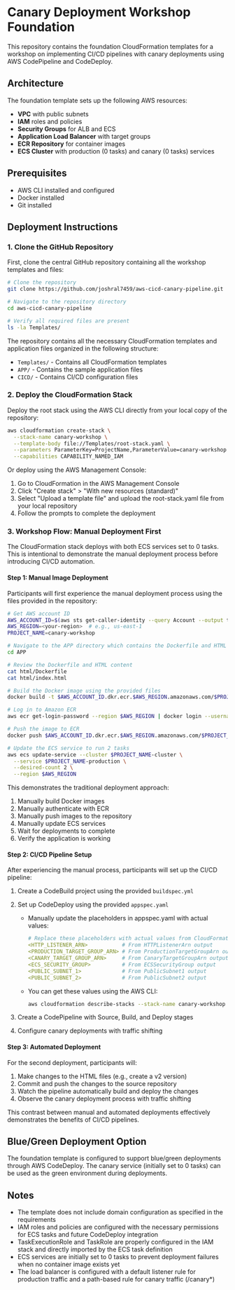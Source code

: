 # Canary Deployment Workshop Foundation

This repository contains the foundation CloudFormation templates for a workshop on implementing CI/CD pipelines with canary deployments using AWS CodePipeline and CodeDeploy.

## Architecture

The foundation template sets up the following AWS resources:

- **VPC** with public subnets
- **IAM** roles and policies
- **Security Groups** for ALB and ECS
- **Application Load Balancer** with target groups
- **ECR Repository** for container images
- **ECS Cluster** with production (0 tasks) and canary (0 tasks) services

## Prerequisites

- AWS CLI installed and configured
- Docker installed
- Git installed

## Deployment Instructions

### 1. Clone the GitHub Repository

First, clone the central GitHub repository containing all the workshop templates and files:

```bash
# Clone the repository
git clone https://github.com/joshral7459/aws-cicd-canary-pipeline.git

# Navigate to the repository directory
cd aws-cicd-canary-pipeline

# Verify all required files are present
ls -la Templates/
```

The repository contains all the necessary CloudFormation templates and application files organized in the following structure:
- `Templates/` - Contains all CloudFormation templates
- `APP/` - Contains the sample application files
- `CICD/` - Contains CI/CD configuration files

### 2. Deploy the CloudFormation Stack

Deploy the root stack using the AWS CLI directly from your local copy of the repository:

```bash
aws cloudformation create-stack \
  --stack-name canary-workshop \
  --template-body file://Templates/root-stack.yaml \
  --parameters ParameterKey=ProjectName,ParameterValue=canary-workshop \
  --capabilities CAPABILITY_NAMED_IAM
```

Or deploy using the AWS Management Console:

1. Go to CloudFormation in the AWS Management Console
2. Click "Create stack" > "With new resources (standard)"
3. Select "Upload a template file" and upload the root-stack.yaml file from your local repository
4. Follow the prompts to complete the deployment

### 3. Workshop Flow: Manual Deployment First

The CloudFormation stack deploys with both ECS services set to 0 tasks. This is intentional to demonstrate the manual deployment process before introducing CI/CD automation.

#### Step 1: Manual Image Deployment

Participants will first experience the manual deployment process using the files provided in the repository:

```bash
# Get AWS account ID
AWS_ACCOUNT_ID=$(aws sts get-caller-identity --query Account --output text)
AWS_REGION=<your-region>  # e.g., us-east-1
PROJECT_NAME=canary-workshop

# Navigate to the APP directory which contains the Dockerfile and HTML files
cd APP

# Review the Dockerfile and HTML content
cat html/Dockerfile
cat html/index.html

# Build the Docker image using the provided files
docker build -t $AWS_ACCOUNT_ID.dkr.ecr.$AWS_REGION.amazonaws.com/$PROJECT_NAME-repository:latest -f html/Dockerfile html/

# Log in to Amazon ECR
aws ecr get-login-password --region $AWS_REGION | docker login --username AWS --password-stdin $AWS_ACCOUNT_ID.dkr.ecr.$AWS_REGION.amazonaws.com

# Push the image to ECR
docker push $AWS_ACCOUNT_ID.dkr.ecr.$AWS_REGION.amazonaws.com/$PROJECT_NAME-repository:latest

# Update the ECS service to run 2 tasks
aws ecs update-service --cluster $PROJECT_NAME-cluster \
  --service $PROJECT_NAME-production \
  --desired-count 2 \
  --region $AWS_REGION
```

This demonstrates the traditional deployment approach:
1. Manually build Docker images
2. Manually authenticate with ECR
3. Manually push images to the repository
4. Manually update ECS services
5. Wait for deployments to complete
6. Verify the application is working

#### Step 2: CI/CD Pipeline Setup

After experiencing the manual process, participants will set up the CI/CD pipeline:

1. Create a CodeBuild project using the provided `buildspec.yml`

2. Set up CodeDeploy using the provided `appspec.yaml`
   - Manually update the placeholders in appspec.yaml with actual values:
     ```yaml
     # Replace these placeholders with actual values from CloudFormation outputs
     <HTTP_LISTENER_ARN>           # From HTTPListenerArn output
     <PRODUCTION_TARGET_GROUP_ARN> # From ProductionTargetGroupArn output
     <CANARY_TARGET_GROUP_ARN>     # From CanaryTargetGroupArn output
     <ECS_SECURITY_GROUP>          # From ECSSecurityGroup output
     <PUBLIC_SUBNET_1>             # From PublicSubnet1 output
     <PUBLIC_SUBNET_2>             # From PublicSubnet2 output
     ```
   - You can get these values using the AWS CLI:
     ```bash
     aws cloudformation describe-stacks --stack-name canary-workshop --query "Stacks[0].Outputs" --output table
     ```

3. Create a CodePipeline with Source, Build, and Deploy stages

4. Configure canary deployments with traffic shifting

#### Step 3: Automated Deployment

For the second deployment, participants will:

1. Make changes to the HTML files (e.g., create a v2 version)
2. Commit and push the changes to the source repository
3. Watch the pipeline automatically build and deploy the changes
4. Observe the canary deployment process with traffic shifting

This contrast between manual and automated deployments effectively demonstrates the benefits of CI/CD pipelines.

## Blue/Green Deployment Option

The foundation template is configured to support blue/green deployments through AWS CodeDeploy. The canary service (initially set to 0 tasks) can be used as the green environment during deployments.

## Notes

- The template does not include domain configuration as specified in the requirements
- IAM roles and policies are configured with the necessary permissions for ECS tasks and future CodeDeploy integration
- TaskExecutionRole and TaskRole are properly configured in the IAM stack and directly imported by the ECS task definition
- ECS services are initially set to 0 tasks to prevent deployment failures when no container image exists yet
- The load balancer is configured with a default listener rule for production traffic and a path-based rule for canary traffic (/canary*)
